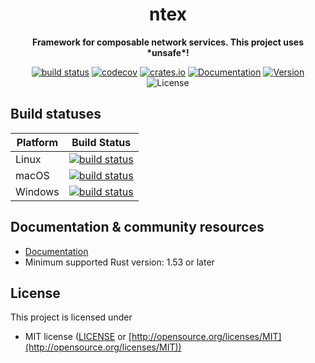 <div align="center">
 <p><h1>ntex</h1> </p>
  <p><strong>Framework for composable network services. This project uses *unsafe*!</strong> </p>
  <p>

[![build status](https://github.com/ntex-rs/ntex/workflows/CI%20%28Linux%29/badge.svg?branch=master&event=push)](https://github.com/ntex-rs/ntex/actions?query=workflow%3A"CI+(Linux)") 
[![codecov](https://codecov.io/gh/ntex-rs/ntex/branch/master/graph/badge.svg)](https://codecov.io/gh/ntex-rs/ntex) 
[![crates.io](https://img.shields.io/crates/v/ntex.svg)](https://crates.io/crates/ntex) 
[![Documentation](https://docs.rs/ntex/badge.svg)](https://docs.rs/ntex) 
[![Version](https://img.shields.io/badge/rustc-1.53+-lightgray.svg)](https://blog.rust-lang.org/2021/06/17/Rust-1.53.0.html) 
![License](https://img.shields.io/crates/l/ntex.svg) 

  </p>
</div>

## Build statuses

| Platform         | Build Status |
| ---------------- | ------------ |
| Linux            | [![build status](https://github.com/ntex-rs/ntex/workflows/CI%20%28Linux%29/badge.svg?branch=master&event=push)](https://github.com/ntex-rs/ntex/actions?query=workflow%3A"CI+(Linux)") |
| macOS            | [![build status](https://github.com/ntex-rs/ntex/workflows/CI%20%28OSX%29/badge.svg?branch=master&event=push)](https://github.com/ntex-rs/ntex/actions?query=workflow%3A"CI+(OSX)") |
| Windows          | [![build status](https://github.com/ntex-rs/ntex/workflows/CI%20%28Windows%29/badge.svg?branch=master&event=push)](https://github.com/ntex-rs/ntex/actions?query=workflow%3A"CI+(Windows)") |

## Documentation & community resources

* [Documentation](https://docs.rs/ntex)
* Minimum supported Rust version: 1.53 or later

## License

This project is licensed under

* MIT license ([LICENSE](LICENSE) or [http://opensource.org/licenses/MIT](http://opensource.org/licenses/MIT))
